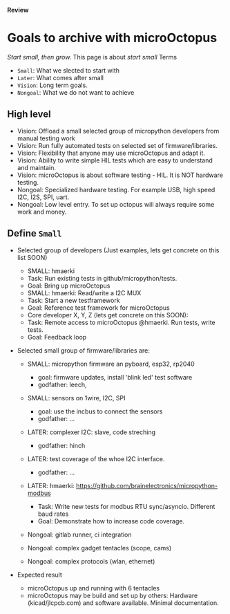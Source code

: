 **Review**

# Goals to archive with microOctopus

*Start small, then grow.* This page is about *start small*
Terms
 * `Small`: What we slected to start with
 * `Later`: What comes after small
 * `Vision`: Long term goals.
 * `Nongoal`: What we do not want to achieve

## High level

* Vision: Offload a small selected group of micropython developers from manual testing work
* Vision: Run fully automated tests on selected set of firmware/libraries.
* Vision: Flexibility that anyone may use microOctopus and adapt it.
* Vision: Ability to write simple HIL tests which are easy to understand and maintain.
* Vision: microOctopus is about software testing - HIL. It is NOT hardware testing.
* Nongoal: Specialized hardware testing. For example USB, high speed I2C, I2S, SPI, uart.
* Nongoal: Low level entry. To set up octopus will always require some work and money.


## Define `Small`

* Selected group of developers (Just examples, lets get concrete on this list SOON)
  * SMALL: hmaerki
   * Task: Run existing tests in github/micropython/tests.
   * Goal: Bring up microOctopus
  * SMALL: hmaerki: Read/write a I2C MUX
   * Task: Start a new testframework
   * Goal: Reference test framework for microOctopus
  * Core developer X, Y, Z (lets get concrete on this SOON):
   * Task: Remote access to microOctopus @hmaerki. Run tests, write tests.
   * Goal: Feedback loop

* Selected small group of firmware/libraries are:
  * SMALL: micropython firmware an pyboard, esp32, rp2040
    * goal: firmware updates, install 'blink led' test software
    * godfather: leech, 
  * SMALL: sensors on 1wire, I2C, SPI
    * goal: use the incbus to connect the sensors
    * godfather: ...
  * LATER: complexer I2C: slave, code streching
    * godfather: hinch
  * LATER: test coverage of the whoe I2C interface.
    * godfather: ...
  * LATER: hmaerki: https://github.com/brainelectronics/micropython-modbus
    * Task: Write new tests for modbus RTU sync/asyncio. Different baud rates
    * Goal: Demonstrate how to increase code coverage.

  * Nongoal: gitlab runner, ci integration
  * Nongoal: complex gadget tentacles (scope, cams)
  * Nongoal: complex protocols (wlan, ethernet)

* Expected result
  * microOctopus up and running with 6 tentacles
  * microOctopus may be build and set up by others: Hardware (kicad/jlcpcb.com) and software available. Minimal documentation.
